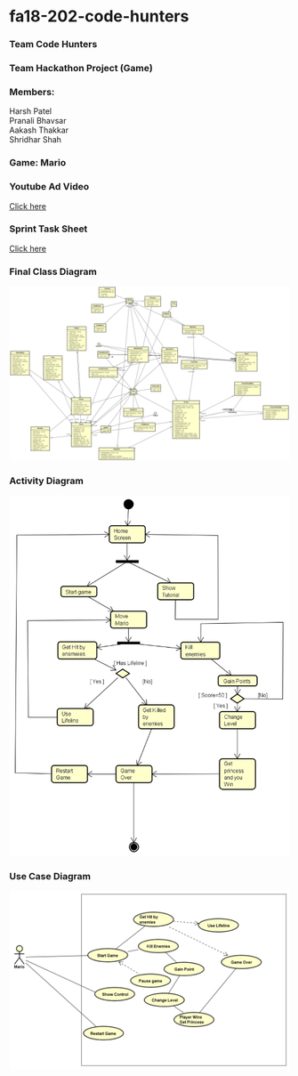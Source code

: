 # fa18-202-code-hunters

### Team Code Hunters
  
### Team Hackathon Project (Game)  
  
### Members:

 Harsh Patel  
 Pranali Bhavsar  
 Aakash Thakkar  
 Shridhar Shah   
  
  
### Game: Mario  

### Youtube Ad Video

[Click here](https://www.youtube.com/watch?v=FRvGlFp3U94&feature=youtu.be)
  
  
### Sprint Task Sheet
  
[Click here](https://docs.google.com/spreadsheets/d/15iBaxiX_LH-3PQf87b1fwjAhW5N5MLzOiGR15KLyVBA/edit?ts=5c021a64#gid=418775657)  
  
### Final Class Diagram
![alt text](https://github.com/nguyensjsu/fa18-202-code-hunters/blob/master/Diagrams/Final%20Class%20Diagram%20of%20Mario.png)
  
### Activity Diagram
![alt text](https://github.com/nguyensjsu/fa18-202-code-hunters/blob/master/Diagrams/Activity%20Diagram.png)
  
### Use Case Diagram
![alt text](https://github.com/nguyensjsu/fa18-202-code-hunters/blob/master/Diagrams/UseCase%20Diagram.png)  
  
